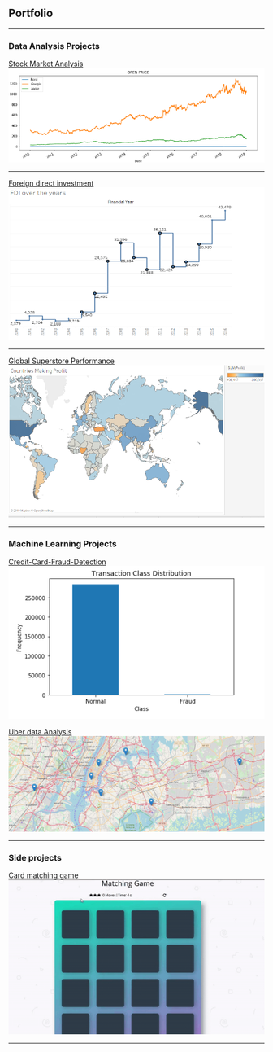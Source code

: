 ## Portfolio

---

### Data Analysis Projects

[Stock Market Analysis](/sample_page)
[<img src="images/sp_pic_1.png?raw=true"/>](/sample_page)

---
[Foreign direct investment](/sample_page_1)
<img src="images/fdi_pic3.png" width="700" height="300"/>

---
[Global Superstore Performance](/sample_page_3)
<img src="images/gsp_pic_1e.png?raw=true" width="700" height="300"/>

---
### Machine Learning Projects
[Credit-Card-Fraud-Detection](/sample_page_5)
<img src="images/cfd_pic_1.png?raw=true" width="700" height="300"/>

[Uber data Analysis](/sample_page_6)
<img src="images/ut_pic1.png?raw=true"/>

---


### Side projects
[Card matching game](/sample_page_4)
![](images/game.gif)



---
<!--<p style="font-size:11px"> <a href="https://github.com/evanca/quick-portfolio">evanca</a></p>-->
<!-- Remove above link if you don't want to attibute -->
